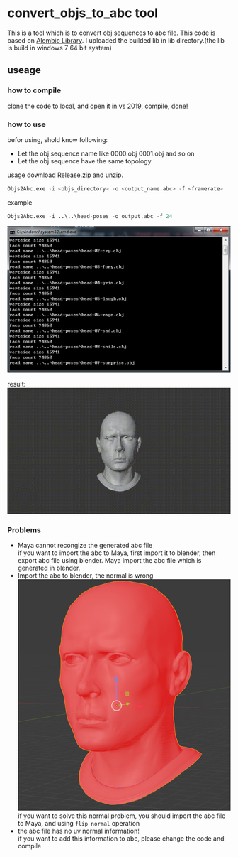 # convert_objs_to_abc tool

This is a tool which is to convert obj sequences to abc file. This code is based on [Alembic Library](https://github.com/alembic/alembic). I uploaded the builded lib in lib directory.(the lib is build in windows 7 64 bit system)

## useage  
### how to compile  
clone the code to local, and open it in vs 2019, compile, done!

### how to use  
befor using, shold know following:
* Let the obj sequence name like 0000.obj 0001.obj and so on
* Let the obj sequence have the same topology

usage
download Release.zip and unzip.
```python
Objs2Abc.exe -i <objs_directory> -o <output_name.abc> -f <framerate>
```
example  
```python
Objs2Abc.exe -i ..\..\head-poses -o output.abc -f 24
```
![](./imgs/1.png)  

result:  
![](./imgs/0.gif)


### Problems  
* Maya cannot recongize the generated abc file  
if you want to import the abc to Maya, first import it to blender, then export abc file using blender. Maya import the abc file which is generated in blender. 
* Import the abc to blender, the normal is wrong 
  ![](./imgs/2.png)  
  if you want to solve this normal problem, you should import the abc file to Maya, and using `flip normal` operation
* the abc file has no uv normal information!  
  if you  want to add this information to abc, please change the code and compile
